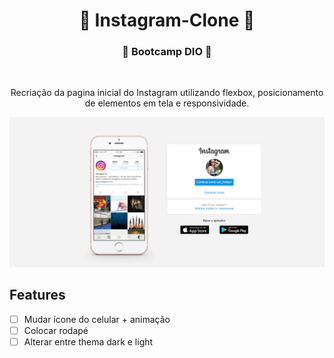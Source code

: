 <h1 align="center"> 🚧 Instagram-Clone 🚧</h1> 

<h3 align="center"> 🚀 Bootcamp DIO 🚀 </h3> <br>

<p align="center"> Recriação da pagina inicial do Instagram utilizando flexbox, posicionamento de elementos em tela e responsividade. <p>

![Screenshot](picture-app.png)
  
<h2>Features</h2>

- [ ] Mudar ícone do celular + animação
- [ ] Colocar rodapé
- [ ] Alterar entre thema dark e light
